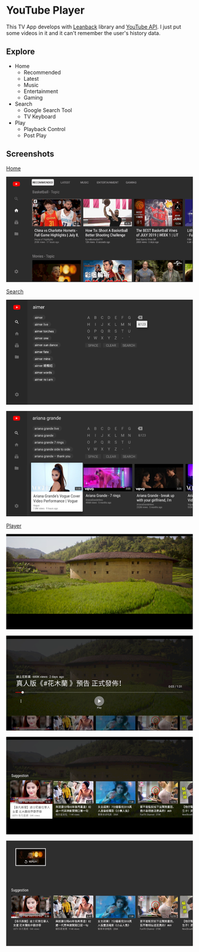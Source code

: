 # YouTube Player

This TV App develops with [Leanback][leanback] library and [YouTube API][youtube]. I just put some videos in it and it can't remember the user's history data.

## Explore

- Home
  - Recommended
  - Latest
  - Music
  - Entertainment
  - Gaming
- Search
  - Google Search Tool
  - TV Keyboard
- Play
  - Playback Control
  - Post Play

## Screenshots

[Home][youtubefragment]

![home](./screenshots/home.gif)

[Search][searchfragment]

![keyboard](./screenshots/keyboard.gif)

![search](./screenshots/search.png)

[Player][playerfragment]

![play](./screenshots/play.PNG)

![pause](./screenshots/pause.PNG)

![suggestion](./screenshots/suggestion.PNG)

![postplay](./screenshots/postplay.gif)

[youtubefragment]: ./app/src/main/java/jacklin/com/youtubefxc/ui/youtube/YoutubeFragment.java

[searchfragment]: ./app/src/main/java/jacklin/com/youtubefxc/ui/search/SearchFragment.java

[playerfragment]: ./app/src/main/java/jacklin/com/youtubefxc/ui/player/PlayerControlsFragment.java

[leanback]: https://github.com/googlesamples/androidtv-Leanback
[youtube]: https://developers.google.com/youtube/v3/getting-started
